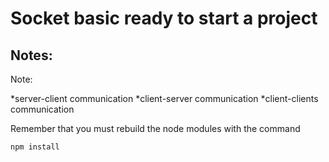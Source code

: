 # Socket basic ready to start a project

## Notes:

Note:

*server-client communication
*client-server communication
*client-clients communication

Remember that you must rebuild the node modules with the command

```
npm install
```